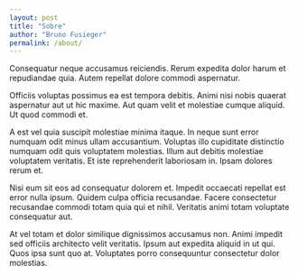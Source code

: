 ```yaml
---
layout: post
title: "Sobre"
author: "Bruno Fusieger"
permalink: /about/
---
```


Consequatur neque accusamus reiciendis. Rerum expedita dolor harum et repudiandae quia. Autem repellat dolore commodi aspernatur.

Officiis voluptas possimus ea est tempora debitis. Animi nisi nobis quaerat aspernatur aut ut hic maxime. Aut quam velit et molestiae cumque aliquid. Ut quod commodi et.

A est vel quia suscipit molestiae minima itaque. In neque sunt error numquam odit minus ullam accusantium. Voluptas illo cupiditate distinctio numquam odit quis voluptatem molestias. Illum aut debitis molestiae voluptatem veritatis. Et iste reprehenderit laboriosam in. Ipsam dolores rerum et.

Nisi eum sit eos ad consequatur dolorem et. Impedit occaecati repellat est error nulla ipsum. Quidem culpa officia recusandae. Facere consectetur recusandae commodi totam quia qui et nihil. Veritatis animi totam voluptate consequatur aut.

At vel totam et dolor similique dignissimos accusamus non. Animi impedit sed officiis architecto velit veritatis. Ipsum aut expedita aliquid in ut qui. Quos ipsa sunt quo at. Voluptates porro consequuntur consectetur dolor molestias.

